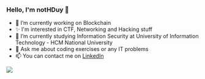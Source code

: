 ### Hello, I'm notHDuy 👋

- 🔭 I’m currently working on Blockchain
- ✨ I'm interested in CTF, Networking and Hacking stuff
- 🌱 I’m currently studying Information Security at University of Information Technology - HCM National University 
- 💬 Ask me about coding exercises or any IT problems
- 📫 You can contact me on [LinkedIn](https://www.linkedin.com/in/nguy%E1%BB%85n-ho%C3%A0ng-duy-297a54240/)


<img src="https://github-readme-stats.vercel.app/api?username=notHDuy&show_icons=true&theme=tokyonight">

